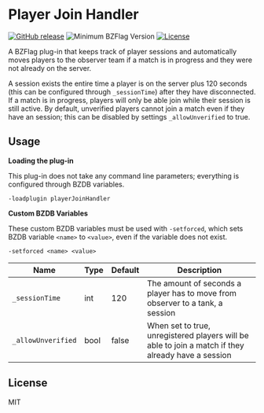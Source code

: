 # Player Join Handler

[![GitHub release](https://img.shields.io/github/release/allejo/playerJoinHandler.svg?maxAge=2592000)](https://github.com/allejo/playerJoinHandler/releases/latest)
![Minimum BZFlag Version](https://img.shields.io/badge/BZFlag-v2.4.0+-blue.svg)
[![License](https://img.shields.io/github/license/allejo/playerJoinHandler.svg)](https://github.com/allejo/playerJoinHandler/blob/master/LICENSE.md)

A BZFlag plug-in that keeps track of player sessions and automatically moves players to the observer team if a match is in progress and they were not already on the server.

A session exists the entire time a player is on the server plus 120 seconds (this can be configured through `_sessionTime`) after they have disconnected. If a match is in progress, players will only be able join while their session is still active. By default, unverified players cannot join a match even if they have an session; this can be disabled by settings `_allowUnverified` to true.

## Usage

**Loading the plug-in**

This plug-in does not take any command line parameters; everything is configured through BZDB variables.

```
-loadplugin playerJoinHandler
```

**Custom BZDB Variables**

These custom BZDB variables must be used with `-setforced`, which sets BZDB variable `<name>` to `<value>`, even if the variable does not exist.

```
-setforced <name> <value>
```

| Name               | Type | Default | Description |
| ------------------ | ---- | ------- | ----------- |
| `_sessionTime`     | int  | 120     | The amount of seconds a player has to move from observer to a tank, a session |
| `_allowUnverified` | bool | false   | When set to true, unregistered players will be able to join a match if they already have a session |

## License

MIT
